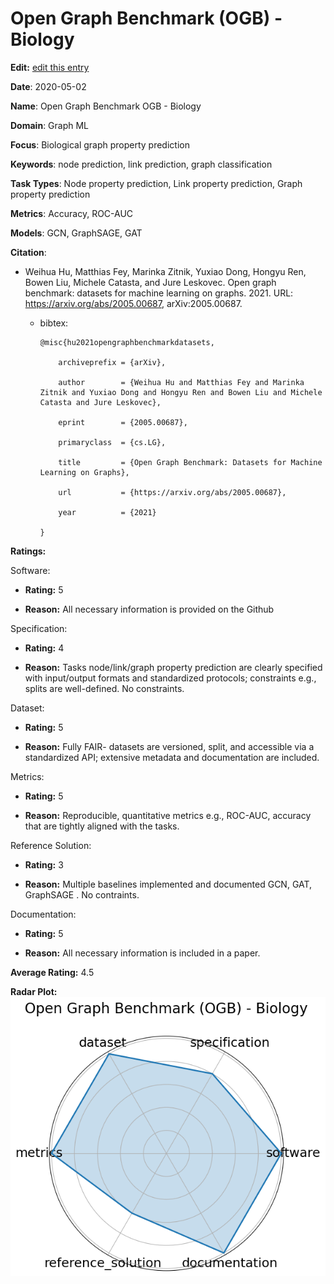 # Open Graph Benchmark (OGB) - Biology


**Edit:** [edit this entry](https://github.com/mlcommons-science/benchmark/tree/main/source)


**Date**: 2020-05-02


**Name**: Open Graph Benchmark  OGB  - Biology


**Domain**: Graph ML


**Focus**: Biological graph property prediction


**Keywords**: node prediction, link prediction, graph classification


**Task Types**: Node property prediction, Link property prediction, Graph property prediction


**Metrics**: Accuracy, ROC-AUC


**Models**: GCN, GraphSAGE, GAT


**Citation**:


- Weihua Hu, Matthias Fey, Marinka Zitnik, Yuxiao Dong, Hongyu Ren, Bowen Liu, Michele Catasta, and Jure Leskovec. Open graph benchmark: datasets for machine learning on graphs. 2021. URL: https://arxiv.org/abs/2005.00687, arXiv:2005.00687.

  - bibtex:
      ```
      @misc{hu2021opengraphbenchmarkdatasets,

          archiveprefix = {arXiv},

          author        = {Weihua Hu and Matthias Fey and Marinka Zitnik and Yuxiao Dong and Hongyu Ren and Bowen Liu and Michele Catasta and Jure Leskovec},

          eprint        = {2005.00687},

          primaryclass  = {cs.LG},

          title         = {Open Graph Benchmark: Datasets for Machine Learning on Graphs},

          url           = {https://arxiv.org/abs/2005.00687},

          year          = {2021}

      }

      ```

**Ratings:**


Software:


  - **Rating:** 5


  - **Reason:** All necessary information is provided on the Github 


Specification:


  - **Rating:** 4


  - **Reason:** Tasks  node/link/graph property prediction  are clearly specified with input/output formats and standardized protocols; constraints  e.g., splits  are well-defined. No constraints. 


Dataset:


  - **Rating:** 5


  - **Reason:** Fully FAIR- datasets are versioned, split, and accessible via a standardized API; extensive metadata and documentation are included. 


Metrics:


  - **Rating:** 5


  - **Reason:** Reproducible, quantitative metrics  e.g., ROC-AUC, accuracy  that are tightly aligned with the tasks. 


Reference Solution:


  - **Rating:** 3


  - **Reason:** Multiple baselines implemented and documented  GCN, GAT, GraphSAGE . No contraints. 


Documentation:


  - **Rating:** 5


  - **Reason:** All necessary information is included in a paper. 


**Average Rating:** 4.5


**Radar Plot:**
 ![Open Graph Benchmark Ogb - Biology radar plot](../../tex/images/open_graph_benchmark_ogb_-_biology_radar.png)